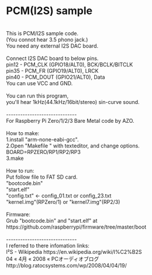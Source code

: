 PCM(I2S) sample
===============
<br />
This is PCM/I2S sample code.<br />
(You connot hear 3.5 phono jack.)<br />
You need any external I2S DAC board.<br />
<br />
Connect I2S DAC board to below pins.<br />
pin12 - PCM_CLK  (GPIO18/ALT0), BCK/BCLK/BITCLK<br />
pin35 - PCM_FR   (GPIO19/ALT0), LRCK<br />
pin40 - PCM_DOUT (GPIO21/ALT0), Data<br />
You can use VCC and GND.<br />
<br />
You can run this program,<br />
you'll hear 1kHz(44.1kHz/16bit/stereo) sin-curve sound.<br />
<br />
------------------------------<br />
For Raspberry Pi Zero/1/2/3 Bare Metal code by AZO.<br />
<br />
How to make:<br />
1.install "arm-none-eabi-gcc".<br />
2.Open "Makefile " with texteditor, and change options.<br />
  BOARD=RPZERO/RP1/RP2/RP3<br />
3.make<br />
<br />
How to run:<br />
Put follow file to FAT SD card.<br />
"bootcode.bin"<br />
"start.elf"<br />
"config.txt" &lt;- config_01.txt or config_23.txt<br />
"kernel.img"(RPZero/1) or "kernel7.img"(RP2/3)<br />
<br />
Firmware:<br />
Grub "bootcode.bin" and "start.elf" at<br />
https://github.com/raspberrypi/firmware/tree/master/boot<br />
<br />
------------------------------<br />
I referred to there infomation links:<br />
I²S - Wikipedia https://en.wikipedia.org/wiki/I%C2%B2S<br />
04 « 4月 « 2008 « PCオーディオブログ http://blog.ratocsystems.com/wp/2008/04/04/19/<br />


